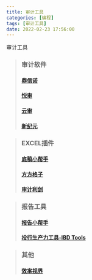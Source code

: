 ```yaml
---
title: 审计工具
categories: [编程]
tags: [审计工具]
date: 2022-02-23 17:56:00
---
```


审计工具

<!--more-->

> ### 审计软件
> #### [鼎信诺](https://www.dxn.com.cn/)
> #### [悦审](http://joyaudit.com/)
> #### [云审](https://update.jarhon.com/)
> #### [新纪元](http://www.ytxjy.info/)

> ### EXCEL插件
> #### [底稿小帮手](https://www.gzaudit.com/)
> #### [方方格子](http://ffcell.com/)
> #### [审计利剑](http://chenkarrys.club)

> ### 报告工具
> #### [报告小帮手](https://www.gzaudit.com/)
> #### [投行生产力工具-IBD Tools](https://www.jianguoyun.com/p/DYAyRHoQ39-QBhjS0bAE)

> ### 其他
> #### [效率视界](https://52xlsj.com/)
